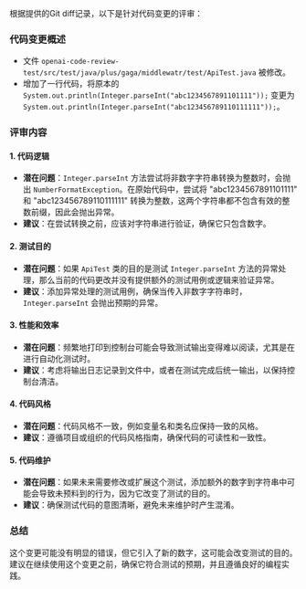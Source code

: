 根据提供的Git diff记录，以下是针对代码变更的评审：

### 代码变更概述
- 文件 `openai-code-review-test/src/test/java/plus/gaga/middlewatr/test/ApiTest.java` 被修改。
- 增加了一行代码，将原本的 `System.out.println(Integer.parseInt("abc1234567891101111"));` 变更为 `System.out.println(Integer.parseInt("abc123456789110111111"));`。

### 评审内容

#### 1. 代码逻辑
- **潜在问题**：`Integer.parseInt` 方法尝试将非数字字符串转换为整数时，会抛出 `NumberFormatException`。在原始代码中，尝试将 "abc1234567891101111" 和 "abc123456789110111111" 转换为整数，这两个字符串都不包含有效的整数前缀，因此会抛出异常。
- **建议**：在尝试转换之前，应该对字符串进行验证，确保它只包含数字。

#### 2. 测试目的
- **潜在问题**：如果 `ApiTest` 类的目的是测试 `Integer.parseInt` 方法的异常处理，那么当前的代码更改并没有提供额外的测试用例或逻辑来验证异常。
- **建议**：添加异常处理的测试用例，确保当传入非数字字符串时，`Integer.parseInt` 会抛出预期的异常。

#### 3. 性能和效率
- **潜在问题**：频繁地打印到控制台可能会导致测试输出变得难以阅读，尤其是在进行自动化测试时。
- **建议**：考虑将输出日志记录到文件中，或者在测试完成后统一输出，以保持控制台清洁。

#### 4. 代码风格
- **潜在问题**：代码风格不一致，例如变量名和类名应保持一致的风格。
- **建议**：遵循项目或组织的代码风格指南，确保代码的可读性和一致性。

#### 5. 代码维护
- **潜在问题**：如果未来需要修改或扩展这个测试，添加额外的数字到字符串中可能会导致未预料到的行为，因为它改变了测试的目的。
- **建议**：确保测试代码的意图清晰，避免未来维护时产生混淆。

### 总结
这个变更可能没有明显的错误，但它引入了新的数字，这可能会改变测试的目的。建议在继续使用这个变更之前，确保它符合测试的预期，并且遵循良好的编程实践。